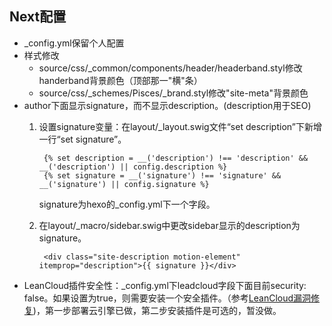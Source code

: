 ## Next配置

* _config.yml保留个人配置
* 样式修改
    * source/css/_common/components/header/headerband.styl修改handerband背景颜色（顶部那一"横"条）
    * source/css/_schemes/Pisces/_brand.styl修改"site-meta"背景颜色
* author下面显示signature，而不显示description。(description用于SEO)
    1. 设置signature变量：在layout/_layout.swig文件“set description”下新增一行“set signature”。
        
            {% set description = __('description') !== 'description' && __('description') || config.description %}
            {% set signature = __('signature') !== 'signature' && __('signature') || config.signature %}
        signature为hexo的_config.yml下一个字段。
    2. 在layout/_macro/sidebar.swig中更改sidebar显示的description为signature。

            <div class="site-description motion-element" itemprop="description">{{ signature }}</div>

* LeanCloud插件安全性：_config.yml下leadcloud字段下面目前security: false。如果设置为true，则需要安装一个安全插件。（参考[LeanCloud漏洞修复](https://github.com/theme-next/hexo-theme-next/blob/master/docs/zh-CN/LEANCLOUD-COUNTER-SECURITY.md))，第一步部署云引擎已做，第二步安装插件是可选的，暂没做。
    